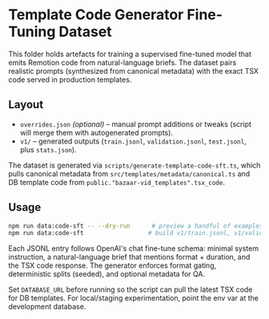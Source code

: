 # Template Code Generator Fine-Tuning Dataset

This folder holds artefacts for training a supervised fine-tuned model that emits Remotion code from natural-language briefs. The dataset pairs realistic prompts (synthesized from canonical metadata) with the exact TSX code served in production templates.

## Layout
- `overrides.json` *(optional)* – manual prompt additions or tweaks (script will merge them with autogenerated prompts).
- `v1/` – generated outputs (`train.jsonl`, `validation.jsonl`, `test.jsonl`, plus `stats.json`).

The dataset is generated via `scripts/generate-template-code-sft.ts`, which pulls canonical metadata from `src/templates/metadata/canonical.ts` and DB template code from `public."bazaar-vid_templates".tsx_code`.

## Usage
```bash
npm run data:code-sft -- --dry-run      # preview a handful of examples
npm run data:code-sft                  # build v1/train.jsonl, v1/validation.jsonl, v1/test.jsonl
```

Each JSONL entry follows OpenAI's chat fine-tune schema: minimal system instruction, a natural-language brief that mentions format + duration, and the TSX code response. The generator enforces format gating, deterministic splits (seeded), and optional metadata for QA.

Set `DATABASE_URL` before running so the script can pull the latest TSX code for DB templates. For local/staging experimentation, point the env var at the development database.
